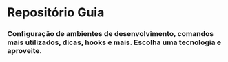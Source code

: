 # Repositório Guia

### Configuração de ambientes de desenvolvimento, comandos mais utilizados, dicas, hooks e mais. Escolha uma tecnologia e aproveite.